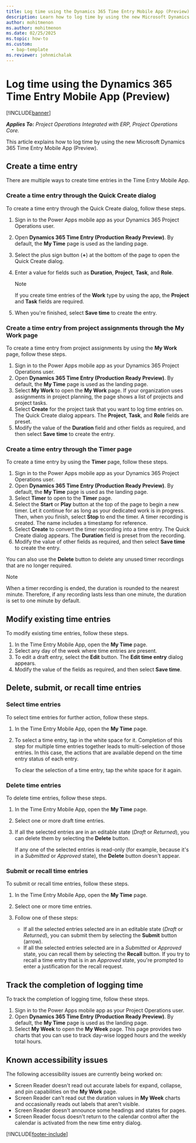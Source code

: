 ```yaml
---
title: Log time using the Dynamics 365 Time Entry Mobile App (Preview)
description: Learn how to log time by using the new Microsoft Dynamics 365 Time Entry Mobile App (Preview).
author: mohitmenon
ms.author: mohitmenon
ms.date: 02/25/2025
ms.topic: how-to
ms.custom: 
  - bap-template
ms.reviewer: johnmichalak
---
```


# Log time using the Dynamics 365 Time Entry Mobile App (Preview)

[!INCLUDE[banner](../includes/banner.md)]

_**Applies To:** Project Operations Integrated with ERP, Project Operations Core._

This article explains how to log time by using the new Microsoft Dynamics 365 Time Entry Mobile App (Preview).

## Create a time entry

There are multiple ways to create time entries in the Time Entry Mobile App.

### Create a time entry through the Quick Create dialog

To create a time entry through the Quick Create dialog, follow these steps.

1. Sign in to the Power Apps mobile app as your Dynamics 365 Project Operations user.
1. Open **Dynamics 365 Time Entry (Production Ready Preview)**. By default, the **My Time** page is used as the landing page.
1. Select the plus sign button (**&plus;**) at the bottom of the page to open the Quick Create dialog.
1. Enter a value for fields such as **Duration**, **Project**, **Task**, and **Role**.

    > [!NOTE]
    > If you create time entries of the **Work** type by using the app, the **Project** and **Task** fields are required.

1. When you're finished, select **Save time** to create the entry.

### Create a time entry from project assignments through the My Work page

To create a time entry from project assignments by using the **My Work** page, follow these steps.

1. Sign in to the Power Apps mobile app as your Dynamics 365 Project Operations user.
1. Open **Dynamics 365 Time Entry (Production Ready Preview)**. By default, the **My Time** page is used as the landing page.
1. Select **My Work** to open the **My Work** page. If your organization uses assignments in project planning, the page shows a list of projects and project tasks.
1. Select **Create** for the project task that you want to log time entries on. The Quick Create dialog appears. The **Project**, **Task**, and **Role** fields are preset.
1. Modify the value of the **Duration** field and other fields as required, and then select **Save time** to create the entry.

### Create a time entry through the Timer page

To create a time entry by using the **Timer** page, follow these steps.

1. Sign in to the Power Apps mobile app as your Dynamics 365 Project Operations user.
1. Open **Dynamics 365 Time Entry (Production Ready Preview)**. By default, the **My Time** page is used as the landing page.
1. Select **Timer** to open to the **Timer** page.
1. Select the **Start** or **Play** button at the top of the page to begin a new timer. Let it continue for as long as your dedicated work is in progress. Then, when you finish, select **Stop** to end the timer. A timer recording is created. The name includes a timestamp for reference.
1. Select **Create** to convert the timer recording into a time entry. The Quick Create dialog appears. The **Duration** field is preset from the recording.
1. Modify the value of other fields as required, and then select **Save time** to create the entry.

You can also use the **Delete** button to delete any unused timer recordings that are no longer required.

> [!NOTE]
> When a timer recording is ended, the duration is rounded to the nearest minute. Therefore, if any recording lasts less than one minute, the duration is set to one minute by default.

## Modify existing time entries

To modify existing time entries, follow these steps.

1. In the Time Entry Mobile App, open the **My Time** page.
1. Select any day of the week where time entries are present.
1. To edit a draft entry, select the **Edit** button. The **Edit time entry** dialog appears.
1. Modify the value of the fields as required, and then select **Save time**.

## Delete, submit, or recall time entries

### Select time entries

To select time entries for further action, follow these steps.

1. In the Time Entry Mobile App, open the **My Time** page.
1. To select a time entry, tap in the white space for it. Completion of this step for multiple time entries together leads to multi-selection of those entries. In this case, the actions that are available depend on the time entry status of each entry.

    To clear the selection of a time entry, tap the white space for it again.

### Delete time entries

To delete time entries, follow these steps.

1. In the Time Entry Mobile App, open the **My Time** page.
1. Select one or more draft time entries.
1. If all the selected entries are in an editable state (*Draft* or *Returned*), you can delete them by selecting the **Delete** button.

    If any one of the selected entries is read-only (for example, because it's in a *Submitted* or *Approved* state), the **Delete** button doesn't appear.

### Submit or recall time entries

To submit or recall time entries, follow these steps.

1. In the Time Entry Mobile App, open the **My Time** page.
1. Select one or more time entries.
1. Follow one of these steps:

    - If all the selected entries selected are in an editable state (*Draft* or *Returned*), you can submit them by selecting the **Submit** button (arrow).
    - If all the selected entries selected are in a *Submitted* or *Approved* state, you can recall them by selecting the **Recall** button. If you try to recall a time entry that is in an *Approved* state, you're prompted to enter a justification for the recall request.

## Track the completion of logging time

To track the completion of logging time, follow these steps.

1. Sign in to the Power Apps mobile app as your Project Operations user.
1. Open **Dynamics 365 Time Entry (Production Ready Preview)**. By default, the **My Time** page is used as the landing page.
1. Select **My Week** to open the **My Week** page. This page provides two charts that you can use to track day-wise logged hours and the weekly total hours.

## Known accessibility issues

The following accessibility issues are currently being worked on:

- Screen Reader doesn't read out accurate labels for expand, collapse, and pin capabilities on the **My Work** page.
- Screen Reader can't read out the duration values in **My Week** charts and occasionally reads out labels that aren't visible.
- Screen Reader doesn't announce some headings and states for pages.
- Screen Reader focus doesn't return to the calendar control after the calendar is activated from the new time entry dialog.

[!INCLUDE[footer-include](../includes/footer-banner.md)]
